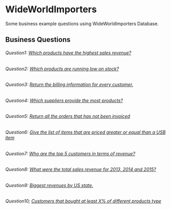 # WideWorldImporters

Some business example questions using WideWorldImporters Database.

## Business Questions

###### Question1: [Which products have the highest sales revenue?](https://github.com/CarlosTussi/SQL_queries/blob/main/Query1.sql)
###### Question2: [Which products are running low on stock?](https://github.com/CarlosTussi/SQL_queries/blob/main/Query2.sql)
###### Question3: [Return the billing information for every customer.](https://github.com/CarlosTussi/SQL_queries/blob/main/Query3.sql)
###### Question4: [Which suppliers provide the most products?](https://github.com/CarlosTussi/SQL_queries/blob/main/Query4.sql)
###### Question5: [Return all the orders that has not been invoiced](https://github.com/CarlosTussi/SQL_queries/blob/main/Query5.sql)
###### Question6: [Give the list of items that are priced greater or equal than a USB item](https://github.com/CarlosTussi/SQL_queries/blob/main/Query6.sql)
###### Question7: [Who are the top 5 customers in terms of revenue?](https://github.com/CarlosTussi/SQL_queries/blob/main/Query7.sql)
###### Question8: [What were the total sales revenue for 2013, 2014 and 2015?](https://github.com/CarlosTussi/SQL_queries/blob/main/Query8.sql)
###### Question9: [Biggest revenues by US state.](https://github.com/CarlosTussi/SQL_queries/blob/main/Query9.sql)
###### Question10; [Customers that bought at least X% of different products type](https://github.com/CarlosTussi/SQL_queries/blob/main/Query10.sql)
